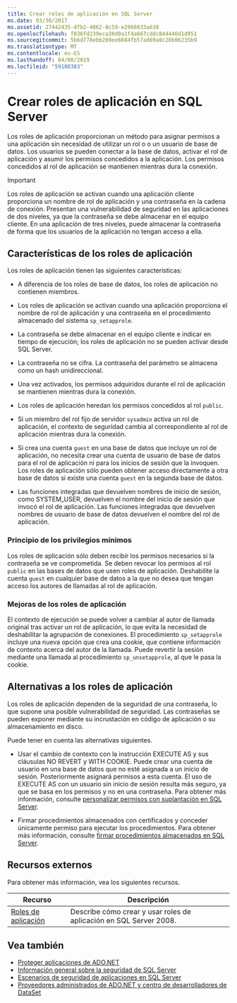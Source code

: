 ```yaml
---
title: Crear roles de aplicación en SQL Server
ms.date: 03/30/2017
ms.assetid: 27442435-dfb2-4062-8c59-e2960833a638
ms.openlocfilehash: f836fd239eca30d0a1f4a667cddc844446d1d951
ms.sourcegitcommit: 5b6d778ebb269ee6684fb57ad69a8c28b06235b9
ms.translationtype: MT
ms.contentlocale: es-ES
ms.lasthandoff: 04/08/2019
ms.locfileid: "59100383"
---
```

# <a name="creating-application-roles-in-sql-server"></a>Crear roles de aplicación en SQL Server
Los roles de aplicación proporcionan un método para asignar permisos a una aplicación sin necesidad de utilizar un rol o o un usuario de base de datos. Los usuarios se pueden conectar a la base de datos, activar el rol de aplicación y asumir los permisos concedidos a la aplicación. Los permisos concedidos al rol de aplicación se mantienen mientras dura la conexión.  
  
> [!IMPORTANT]
>  Los roles de aplicación se activan cuando una aplicación cliente proporciona un nombre de rol de aplicación y una contraseña en la cadena de conexión. Presentan una vulnerabilidad de seguridad en las aplicaciones de dos niveles, ya que la contraseña se debe almacenar en el equipo cliente. En una aplicación de tres niveles, puede almacenar la contraseña de forma que los usuarios de la aplicación no tengan acceso a ella.  
  
## <a name="application-role-features"></a>Características de los roles de aplicación  
 Los roles de aplicación tienen las siguientes características:  
  
-   A diferencia de los roles de base de datos, los roles de aplicación no contienen miembros.  
  
-   Los roles de aplicación se activan cuando una aplicación proporciona el nombre de rol de aplicación y una contraseña en el procedimiento almacenado del sistema `sp_setapprole`.  
  
-   La contraseña se debe almacenar en el equipo cliente e indicar en tiempo de ejecución; los roles de aplicación no se pueden activar desde SQL Server.  
  
-   La contraseña no se cifra. La contraseña del parámetro se almacena como un hash unidireccional.  
  
-   Una vez activados, los permisos adquiridos durante el rol de aplicación se mantienen mientras dura la conexión.  
  
-   Los roles de aplicación heredan los permisos concedidos al rol `public`.  
  
-   Si un miembro del rol fijo de servidor `sysadmin` activa un rol de aplicación, el contexto de seguridad cambia al correspondiente al rol de aplicación mientras dura la conexión.  
  
-   Si crea una cuenta `guest` en una base de datos que incluye un rol de aplicación, no necesita crear una cuenta de usuario de base de datos para el rol de aplicación ni para los inicios de sesión que la invoquen. Los roles de aplicación sólo pueden obtener acceso directamente a otra base de datos si existe una cuenta `guest` en la segunda base de datos.  
  
-   Las funciones integradas que devuelven nombres de inicio de sesión, como SYSTEM_USER, devuelven el nombre del inicio de sesión que invocó el rol de aplicación. Las funciones integradas que devuelven nombres de usuario de base de datos devuelven el nombre del rol de aplicación.  
  
### <a name="the-principle-of-least-privilege"></a>Principio de los privilegios mínimos  
 Los roles de aplicación sólo deben recibir los permisos necesarios si la contraseña se ve comprometida. Se deben revocar los permisos al rol `public` en las bases de datos que usen roles de aplicación. Deshabilite la cuenta `guest` en cualquier base de datos a la que no desea que tengan acceso los autores de llamadas al rol de aplicación.  
  
### <a name="application-role-enhancements"></a>Mejoras de los roles de aplicación  
 El contexto de ejecución se puede volver a cambiar al autor de llamada original tras activar un rol de aplicación, lo que evita la necesidad de deshabilitar la agrupación de conexiones. El procedimiento `sp_setapprole` incluye una nueva opción que crea una cookie, que contiene información de contexto acerca del autor de la llamada. Puede revertir la sesión mediante una llamada al procedimiento `sp_unsetapprole`, al que le pasa la cookie.  
  
## <a name="application-role-alternatives"></a>Alternativas a los roles de aplicación  
 Los roles de aplicación dependen de la seguridad de una contraseña, lo que supone una posible vulnerabilidad de seguridad. Las contraseñas se pueden exponer mediante su incrustación en código de aplicación o su almacenamiento en disco.  
  
 Puede tener en cuenta las alternativas siguientes.  
  
-   Usar el cambio de contexto con la instrucción EXECUTE AS y sus cláusulas NO REVERT y WITH COOKIE. Puede crear una cuenta de usuario en una base de datos que no esté asignada a un inicio de sesión. Posteriormente asignará permisos a esta cuenta. El uso de EXECUTE AS con un usuario sin inicio de sesión resulta más seguro, ya que se basa en los permisos y no en una contraseña. Para obtener más información, consulte [personalizar permisos con suplantación en SQL Server](../../../../../docs/framework/data/adonet/sql/customizing-permissions-with-impersonation-in-sql-server.md).  
  
-   Firmar procedimientos almacenados con certificados y conceder únicamente permiso para ejecutar los procedimientos. Para obtener más información, consulte [firmar procedimientos almacenados en SQL Server](../../../../../docs/framework/data/adonet/sql/signing-stored-procedures-in-sql-server.md).  
  
## <a name="external-resources"></a>Recursos externos  
 Para obtener más información, vea los siguientes recursos.  
  
|Recurso|Descripción|  
|--------------|-----------------|  
|[Roles de aplicación](/sql/relational-databases/security/authentication-access/application-roles)|Describe cómo crear y usar roles de aplicación en SQL Server 2008.|  
  
## <a name="see-also"></a>Vea también

- [Proteger aplicaciones de ADO.NET](../../../../../docs/framework/data/adonet/securing-ado-net-applications.md)
- [Información general sobre la seguridad de SQL Server](../../../../../docs/framework/data/adonet/sql/overview-of-sql-server-security.md)
- [Escenarios de seguridad de aplicaciones en SQL Server](../../../../../docs/framework/data/adonet/sql/application-security-scenarios-in-sql-server.md)
- [Proveedores administrados de ADO.NET y centro de desarrolladores de DataSet](https://go.microsoft.com/fwlink/?LinkId=217917)
